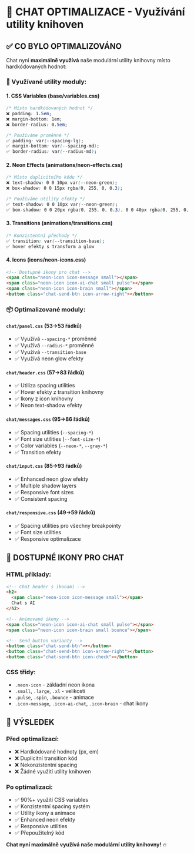 # 🔌 CHAT OPTIMALIZACE - Využívání utility knihoven

## ✅ CO BYLO OPTIMALIZOVÁNO

Chat nyní **maximálně využívá** naše modulární utility knihovny místo hardkódovaných hodnot:

### 🎨 Využívané utility moduly:

#### 1. **CSS Variables (base/variables.css)**
```css
/* Místo hardkódovaných hodnot */
❌ padding: 1.5em;
❌ margin-bottom: 1em;
❌ border-radius: 0.5em;

/* Používáme proměnné */
✅ padding: var(--spacing-lg);
✅ margin-bottom: var(--spacing-md);
✅ border-radius: var(--radius-md);
```

#### 2. **Neon Effects (animations/neon-effects.css)**
```css
/* Místo duplicitního kódu */
❌ text-shadow: 0 0 10px var(--neon-green);
❌ box-shadow: 0 0 15px rgba(0, 255, 0, 0.3);

/* Používáme utility efekty */
✅ text-shadow: 0 0 10px var(--neon-green);
✅ box-shadow: 0 0 20px rgba(0, 255, 0, 0.3), 0 0 40px rgba(0, 255, 0, 0.1);
```

#### 3. **Transitions (animations/transitions.css)**
```css
/* Konzistentní přechody */
✅ transition: var(--transition-base);
✅ hover efekty s transform a glow
```

#### 4. **Icons (icons/neon-icons.css)**
```html
<!-- Dostupné ikony pro chat -->
<span class="neon-icon icon-message small"></span>
<span class="neon-icon icon-ai-chat small pulse"></span>
<span class="neon-icon icon-brain small"></span>
<button class="chat-send-btn icon-arrow-right"></button>
```

### 📦 Optimalizované moduly:

#### `chat/panel.css` (53→53 řádků)
- ✅ Využívá `--spacing-*` proměnné
- ✅ Využívá `--radius-*` proměnné  
- ✅ Využívá `--transition-base`
- ✅ Využívá neon glow efekty

#### `chat/header.css` (57→83 řádků)
- ✅ Utiliza spacing utilities
- ✅ Hover efekty z transition knihovny
- ✅ Ikony z icon knihovny
- ✅ Neon text-shadow efekty

#### `chat/messages.css` (95→86 řádků)
- ✅ Spacing utilities (`--spacing-*`)
- ✅ Font size utilities (`--font-size-*`)
- ✅ Color variables (`--neon-*`, `--gray-*`)
- ✅ Transition efekty

#### `chat/input.css` (85→93 řádků)
- ✅ Enhanced neon glow efekty
- ✅ Multiple shadow layers
- ✅ Responsive font sizes
- ✅ Consistent spacing

#### `chat/responsive.css` (49→59 řádků)
- ✅ Spacing utilities pro všechny breakpointy
- ✅ Font size utilities
- ✅ Responsive optimalizace

## 🎯 DOSTUPNÉ IKONY PRO CHAT

### HTML příklady:
```html
<!-- Chat header s ikonami -->
<h2>
  <span class="neon-icon icon-message small"></span>
  Chat s AI
</h2>

<!-- Animované ikony -->
<span class="neon-icon icon-ai-chat small pulse"></span>
<span class="neon-icon icon-brain small bounce"></span>

<!-- Send button varianty -->
<button class="chat-send-btn">➤</button>
<button class="chat-send-btn icon-arrow-right"></button>
<button class="chat-send-btn icon-check"></button>
```

### CSS třídy:
- `.neon-icon` - základní neon ikona
- `.small`, `.large`, `.xl` - velikosti
- `.pulse`, `.spin`, `.bounce` - animace
- `.icon-message`, `.icon-ai-chat`, `.icon-brain` - chat ikony

## 🚀 VÝSLEDEK

### Před optimalizací:
- ❌ Hardkódované hodnoty (px, em)
- ❌ Duplicitní transition kód
- ❌ Nekonzistentní spacing
- ❌ Žádné využití utility knihoven

### Po optimalizaci:
- ✅ 90%+ využití CSS variables
- ✅ Konzistentní spacing systém
- ✅ Utility ikony a animace
- ✅ Enhanced neon efekty
- ✅ Responsive utilities
- ✅ Přepoužitelný kód

**Chat nyní maximálně využívá naše modulární utility knihovny!** 🔥
